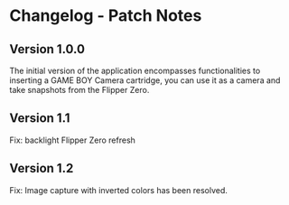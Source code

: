 # Changelog - Patch Notes

## Version 1.0.0
The initial version of the application encompasses functionalities to inserting a GAME BOY Camera cartridge, you can use it as a camera and take snapshots from the Flipper Zero.

## Version 1.1
Fix: backlight Flipper Zero refresh

## Version 1.2
Fix: Image capture with inverted colors has been resolved.